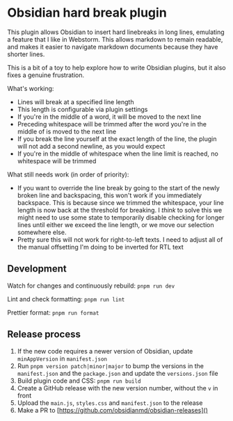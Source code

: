 # Obsidian hard break plugin

This plugin allows Obsidian to insert hard linebreaks in long lines, emulating a feature that I like in Webstorm.
This allows markdown to remain readable, and makes it easier to navigate markdown documents because they have
shorter lines.

This is a bit of a toy to help explore how to write Obsidian plugins, but it also fixes a genuine frustration.

What's working:

* Lines will break at a specified line length
* This length is configurable via plugin settings
* If you're in the middle of a word, it will be moved to the next line
* Preceding whitespace will be trimmed after the word you're in the middle of is moved to the next line
* If you break the line yourself at the exact length of the line, the plugin will not add a second newline, as you 
  would expect
* If you're in the middle of whitespace when the line limit is reached, no whitespace will be trimmed

What still needs work (in order of priority):

* If you want to override the line break by going to the start of the newly broken line and backspacing, this won't 
  work if you immediately backspace.
  This is because since we trimmed the whitespace, your line length is now back at the threshold for breaking.
  I _think_ to solve this we might need to use some state to temporarily disable checking for longer lines until 
  either we exceed the line length, or we move our selection somewhere else.
* Pretty sure this will not work for right-to-left texts.
  I need to adjust all of the manual offsetting I'm doing to be inverted for RTL text

## Development

Watch for changes and continuously rebuild: `pnpm run dev`

Lint and check formatting: `pnpm run lint`

Prettier format: `pnpm run format`

## Release process

1. If the new code requires a newer version of Obsidian, update `minAppVersion` in `manifest.json`
1. Run `pnpm version patch|minor|major` to bump the versions in the `manifest.json` and the `package.json` and update 
   the `versions.json` file
1. Build plugin code and CSS: `pnpm run build`
1. Create a GitHub release with the new version number, without the `v` in front
1. Upload the `main.js`, `styles.css` and `manifest.json` to the release
1. Make a PR to [https://github.com/obsidianmd/obsidian-releases]()
